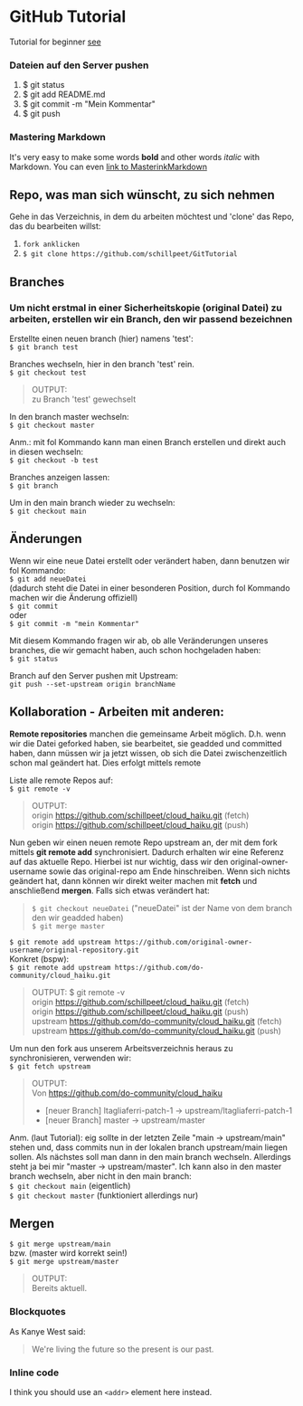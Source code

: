 # GitHub Tutorial
Tutorial for beginner [see](https://boolie.org/git-github-anfaenger-tutorial/)

### Dateien auf den Server pushen
1. $ git status
2. $ git add README.md
3. $ git commit -m "Mein Kommentar"
4. $ git push

### Mastering Markdown
It's very easy to make some words **bold** and other words *italic* with Markdown. You can even [link to MasterinkMarkdown](https://guides.github.com/features/mastering-markdown/)

## Repo, was man sich wünscht, zu sich nehmen
Gehe in das Verzeichnis, in dem du arbeiten möchtest und 'clone' das Repo, das du bearbeiten willst:
1. `fork anklicken`
2. `$ git clone https://github.com/schillpeet/GitTutorial`

## Branches
### Um nicht erstmal in einer Sicherheitskopie (original Datei) zu arbeiten, erstellen wir ein Branch, den wir passend bezeichnen
Erstellte einen neuen branch (hier) namens 'test':<br>
`$ git branch test`

Branches wechseln, hier in den branch 'test' rein.<br>
`$ git checkout test`<br>
> OUTPUT:<br>
> zu Branch 'test' gewechselt<br>

In den branch master wechseln:<br>
`$ git checkout master`

Anm.: mit fol Kommando kann man einen Branch erstellen und direkt auch in diesen wechseln:<br>
`$ git checkout -b test`

Branches anzeigen lassen:<br>
`$ git branch`

Um in den main branch wieder zu wechseln:<br>
`$ git checkout main`

## Änderungen
Wenn wir eine neue Datei erstellt oder verändert haben, dann benutzen wir fol Kommando:<br>
`$ git add neueDatei`<br>
(dadurch steht die Datei in einer besonderen Position, durch fol Kommando machen wir die Änderung offiziell)<br>
`$ git commit`<br>
oder<br>
`$ git commit -m "mein Kommentar"`

Mit diesem Kommando fragen wir ab, ob alle Veränderungen unseres branches, die wir gemacht haben, auch schon hochgeladen haben:<br>
`$ git status`

Branch auf den Server pushen mit Upstream:<br>
`git push --set-upstream origin branchName`

## Kollaboration - Arbeiten mit anderen:
**Remote repositories** manchen die gemeinsame Arbeit möglich. D.h. wenn wir die Datei geforked haben, sie bearbeitet, sie geadded und committed haben, dann müssen wir ja jetzt wissen, ob sich die Datei zwischenzeitlich schon mal geändert hat. Dies erfolgt mittels remote<br> 

Liste alle remote Repos auf:<br>
`$ git remote -v`<br>
> OUTPUT:<br>
> origin  https://github.com/schillpeet/cloud_haiku.git (fetch)<br>
> origin  https://github.com/schillpeet/cloud_haiku.git (push)<br>

Nun geben wir einen neuen remote Repo upstream an, der mit dem fork mittels **git remote add** synchronisiert. Dadurch erhalten wir eine Referenz auf das aktuelle Repo. Hierbei ist nur wichtig, dass wir den original-owner-username sowie das original-repo am Ende hinschreiben. Wenn sich nichts geändert hat, dann können wir direkt weiter machen mit **fetch** und anschließend **mergen**. 
Falls sich etwas verändert hat:<br>
> `$ git checkout neueDatei` ("neueDatei" ist der Name von dem branch den wir geadded haben)<br>
> `$ git merge master`<br>

`$ git remote add upstream https://github.com/original-owner-username/original-repository.git`<br>
Konkret (bspw):<br>
`$ git remote add upstream https://github.com/do-community/cloud_haiku.git`<br>

> OUTPUT: $ git remote -v<br>
> origin  https://github.com/schillpeet/cloud_haiku.git (fetch)<br>
> origin  https://github.com/schillpeet/cloud_haiku.git (push)<br>
> upstream        https://github.com/do-community/cloud_haiku.git (fetch)<br>
> upstream        https://github.com/do-community/cloud_haiku.git (push)<br>

Um nun den fork aus unserem Arbeitsverzeichnis heraus zu synchronisieren, verwenden wir:<br>
`$ git fetch upstream`<br>
> OUTPUT:<br>
> Von https://github.com/do-community/cloud_haiku
>  * [neuer Branch]    ltagliaferri-patch-1 -> upstream/ltagliaferri-patch-1
>  * [neuer Branch]    master               -> upstream/master

Anm. (laut Tutorial): eig sollte in der letzten Zeile "main -> upstream/main" stehen und, dass commits nun in der lokalen branch upstream/main liegen sollen. Als nächstes soll man dann in den main branch wechseln. Allerdings steht ja bei mir "master -> upstream/master". Ich kann also in den master branch wechseln, aber nicht in den main branch:<br>
`$ git checkout main` (eigentlich)<br>
`$ git checkout master` (funktioniert allerdings nur)<br>

##  Mergen
`$ git merge upstream/main`<br>
bzw. (master wird korrekt sein!)<br>
`$ git merge upstream/master`<br>
> OUTPUT:<br>
> Bereits aktuell.<br>


### Blockquotes
As Kanye West said:
> We're living the future so
> the present is our past.

### Inline code
I think you should use an
`<addr>` element here instead.
